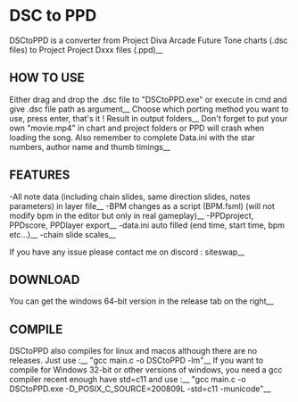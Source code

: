 # DSC to PPD
DSCtoPPD is a converter from Project Diva Arcade Future Tone charts (.dsc files) to Project Project Dxxx files (.ppd)__

## HOW TO USE

Either drag and drop the .dsc file to "DSCtoPPD.exe" or execute in cmd and give .dsc file path as argument__
Choose which porting method you want to use, press enter, that's it ! Result in output folders__
Don't forget to put your own "movie.mp4" in chart and project folders or PPD will crash when loading the song. Also remember to complete Data.ini with the star numbers, author name and thumb timings__

## FEATURES

-All note data (including chain slides, same direction slides, notes parameters) in layer file__
-BPM changes as a script (BPM.fsml) (will not modify bpm in the editor but only in real gameplay)__
-PPDproject, PPDscore, PPDlayer export__
-data.ini auto filled (end time, start time, bpm etc...)__
-chain slide scales__

If you have any issue please contact me on discord : siteswap__

## DOWNLOAD

You can get the windows 64-bit version in the release tab on the right__

## COMPILE

DSCtoPPD also compiles for linux and macos although there are no releases. Just use :__
"gcc main.c -o DSCtoPPD -lm"__
If you want to compile for Windows 32-bit or other versions of windows, you need a gcc compiler recent enough have std=c11 and use :__
"gcc main.c -o DSCtoPPD.exe -D_POSIX_C_SOURCE=200809L -std=c11 -municode"__
